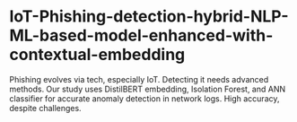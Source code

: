 # IoT-Phishing-detection-hybrid-NLP-ML-based-model-enhanced-with-contextual-embedding
 Phishing evolves via tech, especially IoT. Detecting it needs advanced methods. Our study uses DistilBERT embedding, Isolation Forest, and ANN classifier for accurate anomaly detection in network logs. High accuracy, despite challenges.
